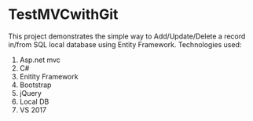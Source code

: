 # TestMVCwithGit
This project demonstrates the simple way to Add/Update/Delete a record in/from SQL local database using Entity Framework.
Technologies used:
1. Asp.net mvc
2. C#
3. Enitity Framework
4. Bootstrap
5. jQuery
6. Local DB
7. VS 2017
